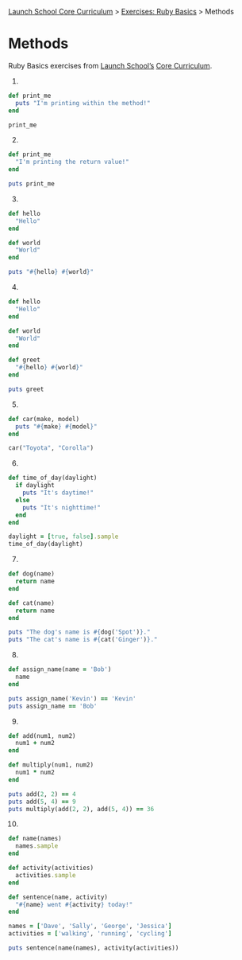 [Launch School Core Curriculum](/README.md) >
[Exercises: Ruby Basics](/exercises/ruby_basics/ruby_basics_contents.md) >
Methods

# Methods

Ruby Basics exercises from [Launch School’s](https://launchschool.com) [Core Curriculum](https://launchschool.com/courses).

1. 
```ruby
def print_me
  puts "I'm printing within the method!"
end

print_me
```
2. 
```ruby
def print_me
  "I'm printing the return value!"
end

puts print_me
```
3. 
```ruby
def hello
  "Hello"
end

def world
  "World"
end

puts "#{hello} #{world}"
```
4. 
```ruby
def hello
  "Hello"
end

def world
  "World"
end

def greet
  "#{hello} #{world}"
end

puts greet
```
5. 
```ruby
def car(make, model)
  puts "#{make} #{model}"
end

car("Toyota", "Corolla")
```
6. 
```ruby
def time_of_day(daylight)
  if daylight
    puts "It's daytime!"
  else
    puts "It's nighttime!"
  end
end

daylight = [true, false].sample
time_of_day(daylight)
```
7. 
```ruby
def dog(name)
  return name
end

def cat(name)
  return name
end

puts "The dog's name is #{dog('Spot')}."
puts "The cat's name is #{cat('Ginger')}."
```
8. 
```ruby
def assign_name(name = 'Bob')
  name
end

puts assign_name('Kevin') == 'Kevin'
puts assign_name == 'Bob'
```
9. 
```ruby
def add(num1, num2)
  num1 + num2
end

def multiply(num1, num2)
  num1 * num2
end

puts add(2, 2) == 4
puts add(5, 4) == 9
puts multiply(add(2, 2), add(5, 4)) == 36
```
10. 
```ruby
def name(names)
  names.sample
end

def activity(activities)
  activities.sample
end

def sentence(name, activity)
  "#{name} went #{activity} today!"
end

names = ['Dave', 'Sally', 'George', 'Jessica']
activities = ['walking', 'running', 'cycling']

puts sentence(name(names), activity(activities))
```
